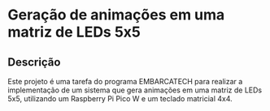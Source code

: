 # Geração de animações em uma matriz de LEDs 5x5

## Descrição
Este projeto é uma tarefa do programa EMBARCATECH para realizar a implementação de um sistema que gera animações em uma matriz de LEDs 5x5, utilizando um Raspberry Pi Pico W e um teclado matricial 4x4.
